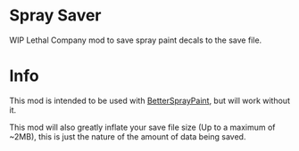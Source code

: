 # Spray Saver

WIP Lethal Company mod to save spray paint decals to the save file.

# Info

This mod is intended to be used with [BetterSprayPaint](https://thunderstore.io/c/lethal-company/p/taffyko/BetterSprayPaint/),
but will work without it.

This mod will also greatly inflate your save file size (Up to a maximum of ~2MB),
this is just the nature of the amount of data being saved.